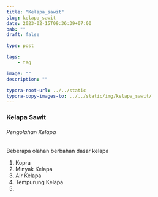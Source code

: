 ```yaml
---
title: "Kelapa_sawit"
slug: kelapa_sawit
date: 2023-02-15T09:36:39+07:00
bab: ""
draft: false

type: post

tags:
    - tag

image: ""
description: ""

typora-root-url: ../../static
typora-copy-images-to: ../../static/img/kelapa_sawit/
---
```

### Kelapa Sawit
###### Pengolahan Kelapa
Beberapa olahan berbahan dasar kelapa
1. Kopra
2. Minyak Kelapa
3. Air Kelapa
4. Tempurung Kelapa
5.